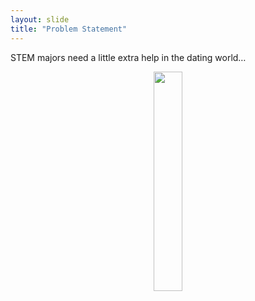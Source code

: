 ```yaml
---
layout: slide
title: "Problem Statement"
---
```


STEM majors need a little extra help in the dating world…

<div style="text-align:center;">
    <img src="assets/img/tinder.png" width="30%" height="30%">
</div>
